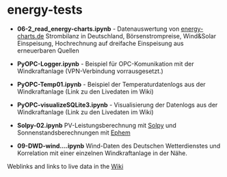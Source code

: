 # energy-tests

* **06-2_read_energy-charts.ipynb** - Datenauswertung von [energy-charts.de](https://energy-charts.de/) Strombilanz in Deutschland, Börsenstrompreise, Wind&Solar Einspeisung, Hochrechnung auf dreifache Einspeisung aus erneuerbaren Quellen

* **PyOPC-Logger.ipynb** - Beispiel für OPC-Komunikation mit der Windkraftanlage (VPN-Verbindung vorrausgesetzt.)

* **PyOPC-Temp01.ipynb** - Beispiel der Temperaturdatenlogs aus der Windkraftanlage (Link zu den Livedaten im Wiki)

* **PyOPC-visualizeSQLite3.ipynb** - Visualisierung der Datenlogs aus der Windkraftanlage (Link zu den Livedaten im Wiki)

* **Solpy-02.ipynb**  PV-Leistungsberechnung mit [Solpy](http://solpy.readthedocs.io/en/latest/) und   
                  Sonnenstandsberechnungen mit [Ephem](http://rhodesmill.org/pyephem/) 

* **09-DWD-wind....ipynb** Wind-Daten des Deutschen Wetterdienstes und Korrelation mit einer einzelnen Windkraftanlage 
                          in der Nähe. 

Weblinks and links to live data in the [Wiki](https://github.com/kolossos/energy-tests/wiki)
